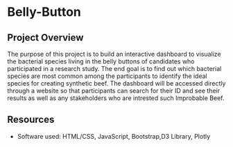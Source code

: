 # Belly-Button

## Project Overview
The purpose of this project is to build an interactive dashboard to visualize the bacterial species living in the belly buttons of candidates who participated in a research study. The end goal is to find out which bacterial species are most common among the participants to identify the ideal species for creating synthetic beef. The dashboard will be accessed directly through a website so that participants can search for their ID and see their results as well as any stakeholders who are intrested such Improbable Beef.



## Resources
* Software used: HTML/CSS, JavaScript, Bootstrap,D3 Library, Plotly


